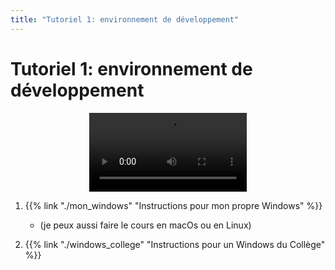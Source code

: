 ```yaml
---
title: "Tutoriel 1: environnement de développement"
---
```



# Tutoriel 1: environnement de développement

<center>
<video width="50%" src="presentation.mp4" type="video/mp4" controls>
</center>

1. {{% link "./mon_windows" "Instructions pour mon propre Windows" %}}
    * (je peux aussi faire le cours en macOs ou en Linux)

1. {{% link "./windows_college" "Instructions pour un Windows du Collège" %}}

